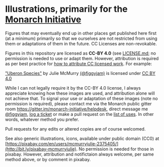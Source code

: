 # Illustrations, primarily for the [Monarch Initiative](http://monarch-initiative.org)

Figures that may eventually end up in other places get published here first (at a minimum) primarily so that we ourselves are not restricted from using them or adaptations of them in the future. CC Licenses are non-revokable.

Figures in this repository are licensed as **CC-BY 4.0** (see [LICENSE.md](https://github.com/jmcmurry/open-illustrations/blob/master/LICENSE.MD); no permission is needed to use or adapt them. However, attribution is required as per best practice for [how to attribute CC licensed work](https://wiki.creativecommons.org/wiki/Best_practices_for_attribution#This_is_an_ideal_attribution). For example:

["Uberon Species"](https://github.com/jmcmurry/open-illustrations/blob/master/figures/uberon_species_views_2017-02-27a.pdf) by Julie McMurry [(@figgyjam)](https://twitter.com/figgyjam) is licensed under [CC BY 4.0](https://github.com/jmcmurry/open-illustrations/blob/master/LICENSE.MD)

While I can not legally require it by the CC-BY 4.0 license, I always appreciate knowing how these images are used, and attribution alone will not achieve that. To signal your use or adaptation of these images (note no permission is required), please contact me via the Monarch public gitter room https://gitter.im/monarch-initiative/helpdesk, direct message me [@figgyjam](https://twitter.com/figgyjam),  [log a ticket](https://github.com/jmcmurry/illustrations/) or make a pull request on the [list of uses](https://github.com/jmcmurry/open-illustrations/blob/master/figures/reuses.md). In other words, whatever method you prefer.

Pull requests for any edits or altered copies are of course welcomed.

See also generic illustrations, icons, available under public domain (CC0) at [https://pixabay.com/en/users/mcmurryjulie-2375405/](http://bit.ly/pixabay-mcmurryjulie). No permission is needed for those in pixabay. However, attribution and notifictaion always welcome, per same method above, or by comment in pixabay.
